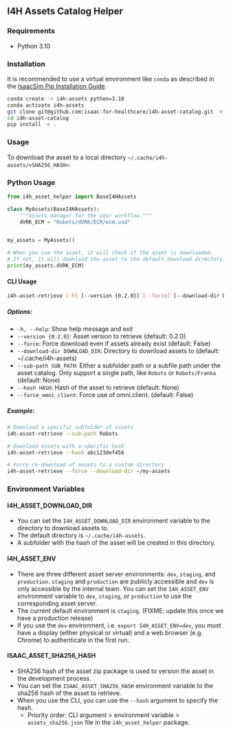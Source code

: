 ## I4H Assets Catalog Helper

### Requirements

- Python 3.10

### Installation

It is recommended to use a virtual environment like `conda` as described in the [IsaacSim Pip Installation Guide](https://docs.isaacsim.omniverse.nvidia.com/4.5.0/installation/install_python.html#installation-using-pip).

```bash
conda create -n i4h-assets python=3.10
conda activate i4h-assets
git clone git@github.com:isaac-for-healthcare/i4h-asset-catalog.git  # FIXME: change to HTTPS/Make a release
cd i4h-asset-catalog
pip install -e .
```

### Usage

To download the asset to a local directory `~/.cache/i4h-assets/<SHA256_HASH>`:

### Python Usage

```python
from i4h_asset_helper import BaseI4HAssets

class MyAssets(BaseI4HAssets):
    """Assets manager for the your workflow."""
    dVRK_ECM = "Robots/dVRK/ECM/ecm.usd"


my_assets = MyAssets()

# When you use the asset, it will check if the asset is downloaded.
# If not, it will download the asset to the default download directory.
print(my_assets.dVRK_ECM)
```

#### CLI Usage

```bash
i4h-asset-retrieve [-h] [--version {0.2.0}] [--force] [--download-dir DOWNLOAD_DIR] [--sub-path SUB_PATH] [--hash HASH] [--force_omni_client]
```

##### Options:
- `-h, --help`: Show help message and exit
- `--version {0.2.0}`: Asset version to retrieve (default: 0.2.0)
- `--force`: Force download even if assets already exist (default: False)
- `--download-dir DOWNLOAD_DIR`: Directory to download assets to (default: ~/.cache/i4h-assets)
- `--sub-path SUB_PATH`: Either a subfolder path or a subfile path under the asset catalog. Only support a single path, like `Robots` or `Robots/Franka` (default: None)
- `--hash HASH`: Hash of the asset to retrieve (default: None)
- `--force_omni_client`: Force use of omni.client. (default: False)

##### Example:
```bash
# Download a specific subfolder of assets
i4h-asset-retrieve --sub-path Robots

# Download assets with a specific hash
i4h-asset-retrieve --hash abc123def456

# Force re-download of assets to a custom directory
i4h-asset-retrieve --force --download-dir ~/my-assets
```

### Environment Variables


#### I4H_ASSET_DOWNLOAD_DIR

- You can set the `I4H_ASSET_DOWNLOAD_DIR` environment variable to the directory to download assets to.
- The default directory is `~/.cache/i4h-assets`.
- A subfolder with the hash of the asset will be created in this directory.

#### I4H_ASSET_ENV

- There are three different asset server environments: `dev`, `staging`, and `production`. `staging` and `production` are publicly accessible and `dev` is only accessible by the internal team. You can set the `I4H_ASSET_ENV` environment variable to `dev`, `staging`, or `production` to use the corresponding asset server.
- The current default environment is `staging`. (FIXME: update this once we have a production release)
- If you use the `dev` environment, i.e. `export I4H_ASSET_ENV=dev`, you must have a display (either physical or virtual) and a web browser (e.g. Chrome) to authenticate in the first run.

#### ISAAC_ASSET_SHA256_HASH

- SHA256 hash of the asset zip package is used to version the asset in the development process.
- You can set the `ISAAC_ASSET_SHA256_HASH` environment variable to the sha256 hash of the asset to retrieve.
- When you use the CLI, you can use the `--hash` argument to specify the hash.
  - Priority order: CLI argument > environment variable > `assets_sha256.json` file in the `i4h_asset_helper` package.
